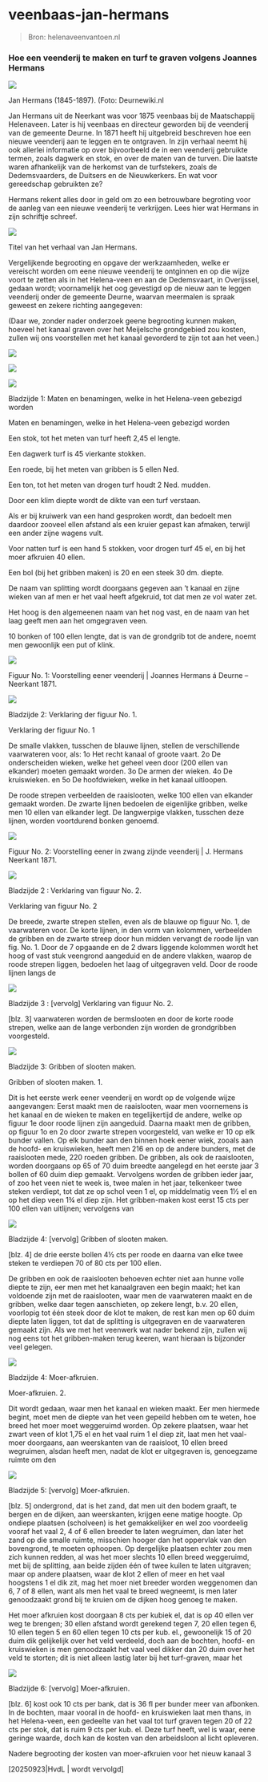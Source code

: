 # veenbaas-jan-hermans

> Bron: helenaveenvantoen.nl

### Hoe een veenderij te maken en turf te graven volgens Joannes Hermans

![](images/veenbaas-jan-hermans/300px-Johannes_Hermans__281845-1897_29_veendirecteur.jpg)

Jan Hermans (1845-1897). (Foto: Deurnewiki.nl

Jan Hermans uit de Neerkant was voor 1875 veenbaas bij de Maatschappij Helenaveen. Later is hij veenbaas en directeur geworden bij de veenderij van de gemeente Deurne. In 1871 heeft hij uitgebreid beschreven hoe een nieuwe veenderij aan te leggen en te ontgraven. In zijn verhaal neemt hij ook allerlei informatie op over bijvoorbeeld de in een veenderij gebruikte termen, zoals dagwerk en stok, en over de maten van de turven. Die laatste waren afhankelijk van de herkomst van de turfstekers, zoals de Dedemsvaarders, de Duitsers en de Nieuwkerkers. En wat voor gereedschap gebruikten ze?

Hermans rekent alles door in geld om zo een betrouwbare begroting voor de aanleg van een nieuwe veenderij te verkrijgen. Lees hier wat Hermans in zijn schriftje schreef.

![](images/veenbaas-jan-hermans/p00_titelblad_v.jpg)

Titel van het verhaal van Jan Hermans.

Vergelijkende begrooting en opgave der werkzaamheden, welke er vereischt worden om eene nieuwe veenderij te ontginnen en op die wijze voort te zetten als in het Helena-veen en aan de Dedemsvaart, in Overijssel, gedaan wordt; voornamelijk het oog gevestigd op de nieuw aan te leggen veenderij onder de gemeente Deurne, waarvan meermalen is spraak geweest en zekere richting aangegeven:

(Daar we, zonder nader onderzoek geene begrooting kunnen maken, hoeveel het kanaal graven over het Meijelsche grondgebied zou kosten, zullen wij ons voorstellen met het kanaal gevorderd te zijn tot aan het veen.)

![](images/veenbaas-jan-hermans/p31_inhoud_v.jpg)

![](images/veenbaas-jan-hermans/Inhoud_tekst.jpg)

![](images/veenbaas-jan-hermans/p01_maten_en_benamingen_in_het_Helenaveen_v.jpg)

Bladzijde 1: Maten en benamingen, welke in het Helena-veen gebezigd worden

Maten en benamingen, welke in het Helena-veen gebezigd worden

Een stok, tot het meten van turf heeft 2,45 el lengte.

Een dagwerk turf is 45 vierkante stokken.

Een roede, bij het meten van gribben is 5 ellen Ned.

Een ton, tot het meten van drogen turf houdt 2 Ned. mudden.

Door een klim diepte wordt de dikte van een turf verstaan.

Als er bij kruiwerk van een hand gesproken wordt, dan bedoelt men daardoor zooveel ellen afstand als een kruier gepast kan afmaken, terwijl een ander zijne wagens vult.

Voor natten turf is een hand 5 stokken, voor drogen turf 45 el, en bij het moer afkruien 40 ellen.

Een bol (bij het gribben maken) is 20 en een steek 30 dm. diepte.

De naam van splitting wordt doorgaans gegeven aan ’t kanaal en zijne wieken van af men er het vaal heeft afgekruid, tot dat men ze vol water zet.

Het hoog is den algemeenen naam van het nog vast, en de naam van het laag geeft men aan het omgegraven veen.

10 bonken of 100 ellen lengte, dat is van de grondgrib tot de andere, noemt men gewoonlijk een put of klink.

![](images/veenbaas-jan-hermans/figuur_1.jpg)

Figuur No. 1: Voorstelling eener veenderij | Joannes Hermans á Deurne – Neerkant 1871.

![](images/veenbaas-jan-hermans/p02_verklaring_figuur_1_v.jpg)

Bladzijde 2: Verklaring der figuur No. 1.

Verklaring der figuur No. 1

De smalle vlakken, tusschen de blauwe lijnen, stellen de verschillende vaarwateren voor, als: 1o Het recht kanaal of groote vaart. 2o De onderscheiden wieken, welke het geheel veen door (200 ellen van elkander) moeten gemaakt worden. 3o De armen der wieken. 4o De kruiswieken. en 5o De hoofdwieken, welke in het kanaal uitloopen.

De roode strepen verbeelden de raaislooten, welke 100 ellen van elkander gemaakt worden. De zwarte lijnen bedoelen de eigenlijke gribben, welke men 10 ellen van elkander legt. De langwerpige vlakken, tusschen deze lijnen, worden voortdurend bonken genoemd.

![](images/veenbaas-jan-hermans/figuur_2.jpg)

Figuur No. 2: Voorstelling eener in zwang zijnde veenderij | J. Hermans Neerkant 1871.

![](images/veenbaas-jan-hermans/p02_verklaring_figuur_2_v.jpg)

Bladzijde 2 : Verklaring van figuur No. 2.

Verklaring van figuur No. 2

De breede, zwarte strepen stellen, even als de blauwe op figuur No. 1, de vaarwateren voor. De korte lijnen, in den vorm van kolommen, verbeelden de gribben en de zwarte streep door hun midden vervangt de roode lijn van fig. No. 1. Door de 7 opgaande en de 2 dwars liggende kolommen wordt het hoog of vast stuk veengrond aangeduid en de andere vlakken, waarop de roode strepen liggen, bedoelen het laag of uitgegraven veld. Door de roode lijnen langs de

![](images/veenbaas-jan-hermans/p03_verklaring_figuur_2_v_u.jpg)

Bladzijde 3 : [vervolg] Verklaring van figuur No. 2.

[blz. 3] vaarwateren worden de bermslooten en door de korte roode strepen, welke aan de lange verbonden zijn worden de grondgribben voorgesteld.

![](images/veenbaas-jan-hermans/p03_gribben_of_slooten_maken_v.jpg)

Bladzijde 3: Gribben of slooten maken.

Gribben of slooten maken. 1.

Dit is het eerste werk eener veenderij en wordt op de volgende wijze aangevangen: Eerst maakt men de raaislooten, waar men voornemens is het kanaal en de wieken te maken en tegelijkertijd de andere, welke op figuur 1e door roode lijnen zijn aangeduid. Daarna maakt men de gribben, op figuur 1o en 2o door zwarte strepen voorgesteld, van welke er 10 op elk bunder vallen. Op elk bunder aan den binnen hoek eener wiek, zooals aan de hoofd- en kruiswieken, heeft men 216 en op de andere bunders, met de raaislooten mede, 220 roeden gribben. De gribben, als ook de raaislooten, worden doorgaans op 65 of 70 duim breedte aangelegd en het eerste jaar 3 bollen of 60 duim diep gemaakt. Vervolgens worden de gribben ieder jaar, of zoo het veen niet te week is, twee malen in het jaar, telkenkeer twee steken verdiept, tot dat ze op schol veen 1 el, op middelmatig veen 1½ el en op het diep veen 1¾ el diep zijn. Het gribben-maken kost eerst 15 cts per 100 ellen van uitlijnen; vervolgens van

![](images/veenbaas-jan-hermans/p04_verklaring_gribben_maken_v_u.jpg)

Bladzijde 4: [vervolg] Gribben of slooten maken.

[blz. 4] de drie eerste bollen 4½ cts per roode en daarna van elke twee steken te verdiepen 70 of 80 cts per 100 ellen.

De gribben en ook de raaislooten behoeven echter niet aan hunne volle diepte te zijn, eer men met het kanaalgraven een begin maakt; het kan voldoende zijn met de raaislooten, waar men de vaarwateren maakt en de gribben, welke daar tegen aanschieten, op zekere lengt, b.v. 20 ellen, voorlopig tot één steek door de klot te maken, de rest kan men op 60 duim diepte laten liggen, tot dat de splitting is uitgegraven en de vaarwateren gemaakt zijn. Als we met het veenwerk wat nader bekend zijn, zullen wij nog eens tot het gribben-maken terug keeren, want hieraan is bijzonder veel gelegen.

![](images/veenbaas-jan-hermans/p04_moer_afkruinen_v_u.jpg)

Bladzijde 4: Moer-afkruien.

Moer-afkruien. 2.

Dit wordt gedaan, waar men het kanaal en wieken maakt. Eer men hiermede begint, moet men de diepte van het veen gepeild hebben om te weten, hoe breed het moer moet weggeruimd worden. Op zekere plaatsen, waar het zwart veen of klot 1,75 el en het vaal ruim 1 el diep zit, laat men het vaal-moer doorgaans, aan weerskanten van de raaisloot, 10 ellen breed wegruimen, alsdan heeft men, nadat de klot er uitgegraven is, genoegzame ruimte om den

![](images/veenbaas-jan-hermans/p05_moer_afkruien_v.jpg)

Bladzijde 5: [vervolg] Moer-afkruien.

[blz. 5] ondergrond, dat is het zand, dat men uit den bodem graaft, te bergen en de dijken, aan weerskanten, krijgen eene matige hoogte. Op ondiepe plaatsen (scholveen) is het gemakkelijker en wel zoo voordeelig vooraf het vaal 2, 4 of 6 ellen breeder te laten wegruimen, dan later het zand op die smalle ruimte, misschien hooger dan het oppervlak van den bovengrond, te moeten ophoopen. Op dergelijke plaatsen echter zou men zich kunnen redden, al was het moer slechts 10 ellen breed weggeruimd, met bij de splitting, aan beide zijden één of twee kuilen te laten uitgraven; maar op andere plaatsen, waar de klot 2 ellen of meer en het vaal hoogstens 1 el dik zit, mag het moer niet breeder worden weggenomen dan 6, 7 of 8 ellen, want als men het vaal te breed wegneemt, is men later genoodzaakt grond bij te kruien om de dijken hoog genoeg te maken.

Het moer afkruien kost doorgaan 8 cts per kubiek el, dat is op 40 ellen ver weg te brengen; 30 ellen afstand wordt gerekend tegen 7, 20 ellen tegen 6, 10 ellen tegen 5 en 60 ellen tegen 10 cts per kub. el., gewoonelijk 15 of 20 duim dik gelijkelijk over het veld verdeeld, doch aan de bochten, hoofd- en kruiswieken is men genoodzaakt het vaal veel dikker dan 20 duim over het veld te storten; dit is niet alleen lastig later bij het turf-graven, maar het

![](images/veenbaas-jan-hermans/p06_moer_afkruien_v_u.jpg)

Bladzijde 6: [vervolg] Moer-afkruien.

[blz. 6] kost ook 10 cts per bank, dat is 36 fl per bunder meer van afbonken. In de bochten, maar vooral in de hoofd- en kruiswieken laat men thans, in het Helena-veen, een gedeelte van het vaal tot turf graven tegen 20 of 22 cts per stok, dat is ruim 9 cts per kub. el. Deze turf heeft, wel is waar, eene geringe waarde, doch kan de kosten van den arbeidsloon al licht opleveren.

Nadere begrooting der kosten van moer-afkruien voor het nieuw kanaal 3

[20250923|HvdL | wordt vervolgd]
